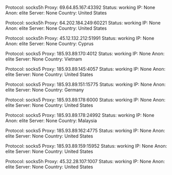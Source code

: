 Protocol: socks5h
Proxy: 69.64.85.167:43392
Status: working
IP: None
Anon: elite
Server: None
Country: United States

Protocol: socks5h
Proxy: 64.202.184.249:60221
Status: working
IP: None
Anon: elite
Server: None
Country: United States

Protocol: socks5h
Proxy: 45.12.132.212:51991
Status: working
IP: None
Anon: elite
Server: None
Country: Cyprus

Protocol: socks5
Proxy: 185.93.89.170:4012
Status: working
IP: None
Anon: elite
Server: None
Country: Vietnam

Protocol: socks5
Proxy: 185.93.89.145:4057
Status: working
IP: None
Anon: elite
Server: None
Country: United States

Protocol: socks5
Proxy: 185.93.89.151:15775
Status: working
IP: None
Anon: elite
Server: None
Country: Germany

Protocol: socks5
Proxy: 185.93.89.178:6000
Status: working
IP: None
Anon: elite
Server: None
Country: United States

Protocol: socks5
Proxy: 185.93.89.178:24992
Status: working
IP: None
Anon: elite
Server: None
Country: Malaysia

Protocol: socks5
Proxy: 185.93.89.162:4775
Status: working
IP: None
Anon: elite
Server: None
Country: United States

Protocol: socks5
Proxy: 185.93.89.159:15952
Status: working
IP: None
Anon: elite
Server: None
Country: United States

Protocol: socks5h
Proxy: 45.32.28.107:1007
Status: working
IP: None
Anon: elite
Server: None
Country: United States

